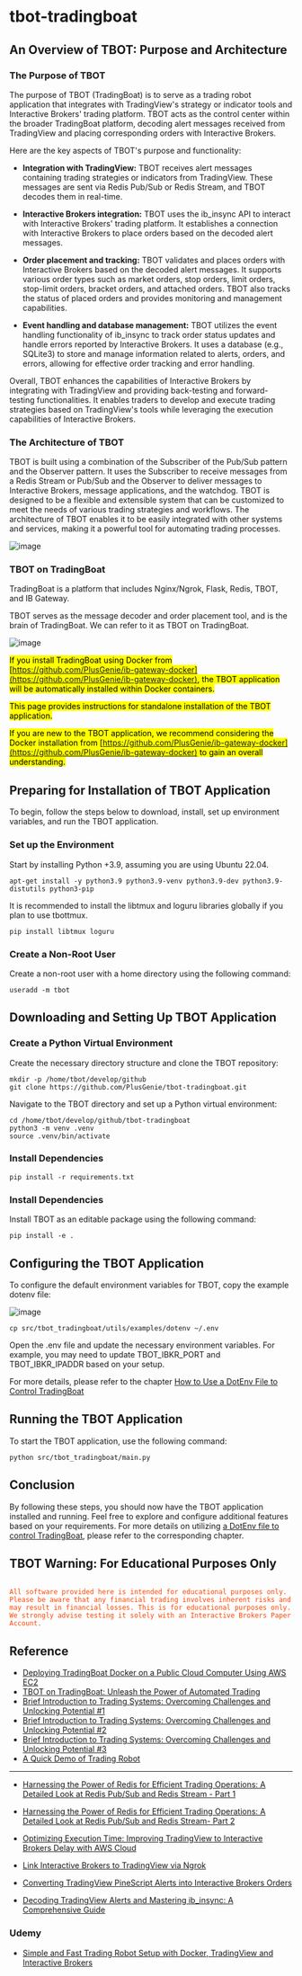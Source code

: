 # tbot-tradingboat

## An Overview of TBOT: Purpose and Architecture

### The Purpose of TBOT

The purpose of TBOT (TradingBoat) is to serve as a trading robot application that integrates with TradingView's strategy or indicator tools and Interactive Brokers' trading platform. TBOT acts as the control center within the broader TradingBoat platform, decoding alert messages received from TradingView and placing corresponding orders with Interactive Brokers.

Here are the key aspects of TBOT's purpose and functionality:

- **Integration with TradingView:** TBOT receives alert messages containing trading strategies or indicators from TradingView. These messages are sent via Redis Pub/Sub or Redis Stream, and TBOT decodes them in real-time.

- **Interactive Brokers integration:** TBOT uses the ib_insync API to interact with Interactive Brokers' trading platform. It establishes a connection with Interactive Brokers to place orders based on the decoded alert messages.

- **Order placement and tracking:** TBOT validates and places orders with Interactive Brokers based on the decoded alert messages. It supports various order types such as market orders, stop orders, limit orders, stop-limit orders, bracket orders, and attached orders. TBOT also tracks the status of placed orders and provides monitoring and management capabilities.

- **Event handling and database management:** TBOT utilizes the event handling functionality of ib_insync to track order status updates and handle errors reported by Interactive Brokers. It uses a database (e.g., SQLite3) to store and manage information related to alerts, orders, and errors, allowing for effective order tracking and error handling.

Overall, TBOT enhances the capabilities of Interactive Brokers by integrating with TradingView and providing back-testing and forward-testing functionalities. It enables traders to develop and execute trading strategies based on TradingView's tools while leveraging the execution capabilities of Interactive Brokers.


### The Architecture of TBOT

TBOT is built using a combination of the Subscriber of the Pub/Sub pattern and the Observer pattern. It uses the Subscriber to receive messages from a Redis Stream or Pub/Sub and the Observer to deliver messages to Interactive Brokers, message applications, and the watchdog. TBOT is designed to be a flexible and extensible system that can be customized to meet the needs of various trading strategies and workflows. The architecture of TBOT enables it to be easily integrated with other systems and services, making it a powerful tool for automating trading processes.

![image](https://github.com/bondjames12/tbot-tradingboat/assets/492840/ffa1296a-78ac-4fa2-97a7-42a065b72e9a)



### TBOT on TradingBoat

TradingBoat is a platform that includes Nginx/Ngrok, Flask, Redis, TBOT, and IB Gateway.

TBOT serves as the message decoder and order placement tool, and is the brain of TradingBoat. We can refer to it as TBOT on TradingBoat.

![image](https://github.com/bondjames12/tbot-tradingboat/assets/492840/1d3a3d49-f6c5-4056-97a9-f1c69abf28e3)


<mark>If you install TradingBoat using Docker from [https://github.com/PlusGenie/ib-gateway-docker](https://github.com/PlusGenie/ib-gateway-docker), the TBOT application will be automatically installed within Docker containers.</mark>

<mark>This page provides instructions for standalone installation of the TBOT application.</mark>

<mark>If you are new to the TBOT application, we recommend considering the Docker installation from [https://github.com/PlusGenie/ib-gateway-docker](https://github.com/PlusGenie/ib-gateway-docker) to gain an overall understanding.</mark>


## Preparing for Installation of TBOT Application
To begin, follow the steps below to download, install, set up environment variables, and run the TBOT application.

### Set up the Environment
Start by installing Python +3.9, assuming you are using Ubuntu 22.04.

```console
apt-get install -y python3.9 python3.9-venv python3.9-dev python3.9-distutils python3-pip
```

It is recommended to install the libtmux and loguru libraries globally if you plan to use tbottmux.
```console
pip install libtmux loguru
```

### Create a Non-Root User
Create a non-root user with a home directory using the following command:
```console
useradd -m tbot
```

## Downloading and Setting Up TBOT Application
### Create a Python Virtual Environment
Create the necessary directory structure and clone the TBOT repository:

```console
mkdir -p /home/tbot/develop/github
git clone https://github.com/PlusGenie/tbot-tradingboat.git
```

Navigate to the TBOT directory and set up a Python virtual environment:
```console
cd /home/tbot/develop/github/tbot-tradingboat
python3 -m venv .venv
source .venv/bin/activate
```

### Install Dependencies
```console
pip install -r requirements.txt
```

### Install Dependencies
Install TBOT as an editable package using the following command:
```console
pip install -e .
```

## Configuring the TBOT Application
To configure the default environment variables for TBOT, copy the example dotenv file:

![image](https://github.com/bondjames12/tbot-tradingboat/assets/492840/d848533d-899b-48d8-8be6-3fee5f647242)


```console
cp src/tbot_tradingboat/utils/examples/dotenv ~/.env
```
Open the .env file and update the necessary environment variables. For example, you may need to update TBOT_IBKR_PORT and TBOT_IBKR_IPADDR based on your setup.

For more details, please refer to the chapter [How to Use a DotEnv File to Control TradingBoat](https://tbot.plusgenie.com/how-to-use-a-dotenv-file-to-control-tradingboat-2)

## Running the TBOT Application
To start the TBOT application, use the following command:
```console
python src/tbot_tradingboat/main.py
```

## Conclusion
By following these steps, you should now have the TBOT application installed and running. Feel free to explore and configure additional features based on your requirements.
For more details on utilizing [a DotEnv file to control TradingBoat](https://tbot.plusgenie.com/how-to-use-a-dotenv-file-to-control-tradingboat-2), please refer to the corresponding chapter.


## TBOT Warning: For Educational Purposes Only

<code style="color : orangered">
All software provided here is intended for educational purposes only. Please be aware that any financial trading involves inherent risks and may result in financial losses. This is for educational purposes only. We strongly advise testing it solely with an Interactive Brokers Paper Account.
</code>

## Reference
* [Deploying TradingBoat Docker on a Public Cloud Computer Using AWS EC2](https://tbot.plusgenie.com/deploying-tradingboat-docker-on-a-public-cloud-computer-using-aws-ec2)
* [TBOT on TradingBoat: Unleash the Power of Automated Trading](https://tbot.plusgenie.com/unleash-the-power-of-automated-trading)
* [Brief Introduction to Trading Systems: Overcoming Challenges and Unlocking Potential #1](https://tbot.plusgenie.com/brief-introduction-to-trading-systems-overcoming-challenges-and-unlocking-potential)
* [Brief Introduction to Trading Systems: Overcoming Challenges and Unlocking Potential #2](https://tbot.plusgenie.com/brief-introduction-to-trading-systems-overcoming-challenges-and-unlocking-potential-2)
* [Brief Introduction to Trading Systems: Overcoming Challenges and Unlocking Potential #3](https://tbot.plusgenie.com/brief-introduction-to-trading-systems-overcoming-challenges-and-unlocking-potential-3)
* [A Quick Demo of Trading Robot](https://tbot.plusgenie.com/a-quick-demo-of-tbot-on-tradingboat)
---
* [Harnessing the Power of Redis for Efficient Trading Operations: A Detailed Look at Redis Pub/Sub and Redis Stream - Part 1](https://tbot.plusgenie.com/harnessing-the-power-of-redis-for-efficient-trading-operations-a-detailed-look-at-redis-pub-sub-and-redis-stream)

* [Harnessing the Power of Redis for Efficient Trading Operations: A Detailed Look at Redis Pub/Sub and Redis Stream- Part 2](https://tbot.plusgenie.com/harnessing-the-power-of-redis-for-efficient-trading-operations-a-detailed-look-at-redis-pub-sub-and-redis-stream-part-2/)

* [Optimizing Execution Time: Improving TradingView to Interactive Brokers Delay with AWS Cloud](https://tbot.plusgenie.com/optimizing-execution-time-improving-tradingview-to-interactive-brokers-delay-with-aws-cloud)

* [Link Interactive Brokers to TradingView via Ngrok](https://tbot.plusgenie.com/link-interactive-brokers-to-tradingview-via-ngrok-2)

* [Converting TradingView PineScript Alerts into Interactive Brokers Orders](https://tbot.plusgenie.com/converting-tradingview-pinescript-alerts-into-interactive-brokers-orders)

* [Decoding TradingView Alerts and Mastering ib_insync: A Comprehensive Guide](https://tbot.plusgenie.com/decoding-tradingview-alerts-and-mastering-ib_insync-a-comprehensive-guide)<br>

### Udemy
* [Simple and Fast Trading Robot Setup with Docker, TradingView and Interactive Brokers](https://www.udemy.com/course/simple-and-fast-trading-robot-setup-with-docker-tradingview/)
